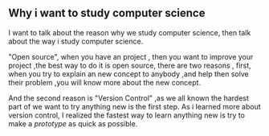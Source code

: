 ## Why i want to study computer science

I want to talk about the reason why we study computer science, then talk about the way i study computer science.

 "Open source", when you have an project , then you want to improve your project ,the best way to do it is open source, there are two reasons , first, when you try to explain an new concept to anybody ,and help then solve their problem ,you will know more about the new concept. 

And the second reason is "Version Control" ,as we all known the hardest part of we want to try anything new is the first step. As i learned more about version control, I realized the fastest way to learn anything new is try to make a *prototype* as quick as possible. 
